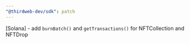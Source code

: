 ```yaml
---
"@thirdweb-dev/sdk": patch
---
```


[Solana] - add `burnBatch()` and `getTransactions()` for NFTCollection and NFTDrop
